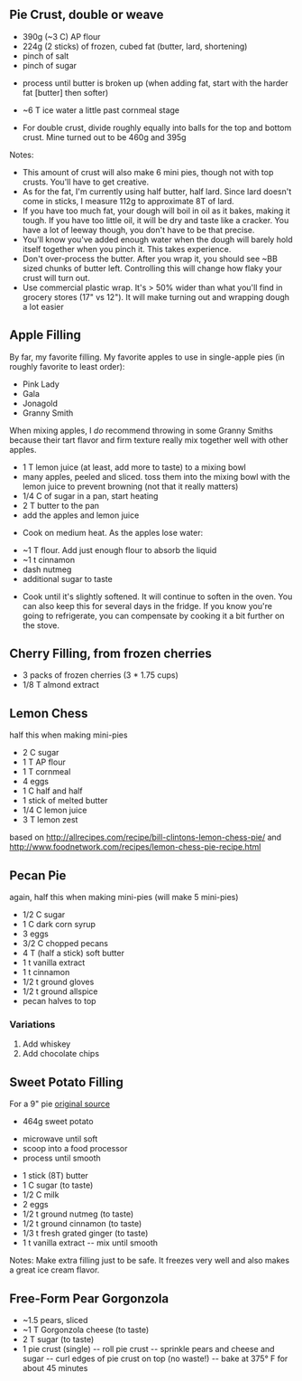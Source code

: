 ## Pie Crust, double or weave

+ 390g (~3 C) AP flour
+ 224g (2 sticks) of frozen, cubed fat (butter, lard, shortening)
+ pinch of salt
+ pinch of sugar
- process until butter is broken up (when adding fat, start with the harder fat [butter] then softer)
+ ~6 T ice water a little past cornmeal stage
- For double crust, divide roughly equally into balls for the top and bottom crust. Mine turned out to be 460g and 395g

Notes:

* This amount of crust will also make 6 mini pies, though not with top crusts. You'll have to get creative.
* As for the fat, I'm currently using half butter, half lard. Since lard doesn't come in sticks, I measure 112g to approximate 8T of lard.
* If you have too much fat, your dough will boil in oil as it bakes, making it tough. If you have too little oil, it will be dry and taste like a cracker. You have a lot of leeway though, you don't have to be that precise.
* You'll know you've added enough water when the dough will barely hold itself together when you pinch it. This takes experience.
* Don't over-process the butter. After you wrap it, you should see ~BB sized chunks of butter left. Controlling this will change how flaky your crust will turn out.
* Use commercial plastic wrap. It's > 50% wider than what you'll find in grocery stores (17" vs 12"). It will make turning out and wrapping dough a lot easier

## Apple Filling

By far, my favorite filling. My favorite apples to use in single-apple pies (in roughly favorite to least order):

* Pink Lady
* Gala
* Jonagold
* Granny Smith

When mixing apples, I *do* recommend throwing in some Granny Smiths because their tart flavor and firm texture
really mix together well with other apples.

+ 1 T lemon juice (at least, add more to taste) to a mixing bowl
+ many apples, peeled and sliced. toss them into the mixing bowl with the lemon juice to prevent browning (not that it really matters)
+ 1/4 C of sugar in a pan, start heating
+ 2 T butter to the pan
+ add the apples and lemon juice
* Cook on medium heat. As the apples lose water:
+ ~1 T flour. Add just enough flour to absorb the liquid
+ ~1 t cinnamon
+ dash nutmeg
+ additional sugar to taste
* Cook until it's slightly softened. It will continue to soften in the oven. You can also keep this for several days in the fridge. If you know you're going to refrigerate, you can compensate by cooking it a bit further on the stove.


## Cherry Filling, from frozen cherries
+ 3 packs of frozen cherries (3 * 1.75 cups)
+ 1/8 T almond extract


Lemon Chess
-----------

half this when making mini-pies

+ 2 C sugar
+ 1 T AP flour
+ 1 T cornmeal
+ 4 eggs
+ 1 C half and half
+ 1 stick of melted butter
+ 1/4 C lemon juice
+ 3 T lemon zest

based on http://allrecipes.com/recipe/bill-clintons-lemon-chess-pie/ and http://www.foodnetwork.com/recipes/lemon-chess-pie-recipe.html


Pecan Pie
---------

again, half this when making mini-pies (will make 5 mini-pies)

+ 1/2 C sugar
+ 1 C dark corn syrup
+ 3 eggs
+ 3/2 C chopped pecans
+ 4 T (half a stick) soft butter
+ 1 t vanilla extract
+ 1 t cinnamon
+ 1/2 t ground gloves
+ 1/2 t ground allspice
+ pecan halves to top

### Variations

1. Add whiskey
2. Add chocolate chips

## Sweet Potato Filling

For a 9" pie [original source](http://allrecipes.com/recipe/sweet-potato-pie-i/)

+ 464g sweet potato
- microwave until soft
- scoop into a food processor
- process until smooth
+ 1 stick (8T) butter
+ 1 C sugar (to taste)
+ 1/2 C milk
+ 2 eggs
+ 1/2 t ground nutmeg (to taste)
+ 1/2 t ground cinnamon (to taste)
+ 1/3 t fresh grated ginger (to taste)
+ 1 t vanilla extract
-- mix until smooth

Notes: Make extra filling just to be safe. It freezes very well and also makes a great ice cream flavor.


## Free-Form Pear Gorgonzola
+ ~1.5 pears, sliced
+ ~1 T Gorgonzola cheese (to taste)
+ 2 T sugar (to taste)
+ 1 pie crust (single)
-- roll pie crust
-- sprinkle pears and cheese and sugar
-- curl edges of pie crust on top (no waste!)
-- bake at 375° F for about 45 minutes
